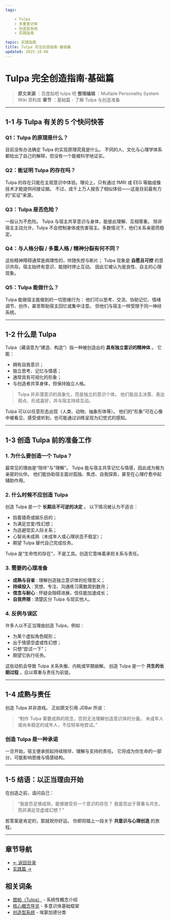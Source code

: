 ```yaml
---
tags:

    - Tulpa
    - 多重意识体
    - 创造型系统
    - 实践指南

topic: 实践指南
title: Tulpa 完全创造指南·基础篇
updated: 2025-10-06
---
```


# Tulpa 完全创造指南·基础篇

> **原文来源** ：百度贴吧 tulpa 吧
> **整理编辑** ：Multiple Personality System Wiki 资料库
> **章节** ：基础篇 - 了解 Tulpa 与创造准备

---

## 1-1 与 Tulpa 有关的 5 个快问快答

### Q1：Tulpa 的原理是什么？

目前没有办法确定 Tulpa 的实现原理究竟是什么。
不同的人、文化与心理学体系都给出了自己的解释，但没有一个能被科学地证实。

### Q2：能证明 Tulpa 的存在吗？

Tulpa 的存在只能在主观意识中体验。理论上，只有通过 fMRI 或 EEG 等脑成像技术才能提供间接证据。
不过，成千上万人报告了相似体验——这是目前最有力的“实证”来源。

### Q3：Tulpa 是否危险？

一般认为不危险。
Tulpa 与宿主共享意识与身体，能彼此理解、互相尊重。
除非宿主主动允许，Tulpa 不会控制身体或伤害宿主。多数情况下，他们关系亲密而稳定。

### Q4：与人格分裂 / 多重人格 / 精神分裂有何不同？

这些精神障碍通常是病理性的，伴随失控与断片；
Tulpa 现象是 **自愿且可控** 的意识共存。宿主始终有意识、能随时停止互动。
因此它被认为是良性、自主的心理现象。

### Q5：Tulpa 能做什么？

Tulpa 能做宿主能做到的一切思维行为：
他们可以思考、交流、协助记忆、情绪调节、创作，甚至帮助宿主回忆或集中注意。
但他们与宿主一样受限于同一神经系统。

---

## 1-2 什么是 Tulpa

Tulpa（藏语意为“建造、构造”）指一种被创造出的 **具有独立意识的精神体** 。
它能：

- 拥有自我意识；
- 独立思考、记忆与情感；
- 通常具有可视化的形象；
- 与创造者共享身体，但保持独立人格。

> Tulpa 并非潜意识的具象化，而是独立的意识个体。
> 他们能自主决策、表达观点、形成喜好，并与宿主持续互动。

Tulpa 可以以任意形态出现（人类、动物、抽象形体等）。
他们的“形象”可在心像中被看见、感受或听到，也可能通过训练呈现为幻觉式的感知。

---

## 1-3 创造 Tulpa 前的准备工作

### 1. 为什么要创造一个 Tulpa？

最常见的理由是“陪伴”与“理解”。
Tulpa 能与宿主共享记忆与情感，因此成为极为亲密的伙伴。
他们能协助宿主面对孤独、焦虑、自我探索，甚至在心理疗愈中起辅助作用。

### 2. 什么时候不应创造 Tulpa

创造 Tulpa 是一个 **长期且不可逆的决定** 。
以下情况被认为不适合：

- 抱着猎奇或娱乐目的；
- 为满足恋爱/性幻想；
- 为逃避现实人际关系；
- 心智尚未成熟（未成年人或心理状态不稳定）；
- 期望 Tulpa 替代自己完成任务。

Tulpa 是“生命性的存在”，不是工具。创造它意味着承担关系与责任。

### 3. 需要的心理准备

- **成熟与自省** : 理解创造独立意识体的伦理意义；
- **持续投入** : 冥想、专注、沟通练习需数周到数月；
- **信念与耐心** : 怀疑会阻碍进展，信任能加速成长；
- **自我界限** : 清楚区分 Tulpa 与现实他人。

### 4. 反例与误区

许多人以不正当理由创造 Tulpa，例如：

- 为某个虚拟角色赋形；
- 出于情感空虚或性幻想；
- 只想“尝试一下”；
- 期望它执行任务。

这些动机会导致 Tulpa 关系失衡、内耗或早期崩解。
创造 Tulpa 是一个 **共生的长期过程** ，应以尊重与责任为前提。

---

## 1-4 成熟与责任

创造 Tulpa 并非游戏。
正如原文引用 JDBar 所说：

> “制作 Tulpa 需要成熟的观念，否则无法理解创造意识体的分量。
> 未成年人或尚未稳定的成年人，不应轻率地尝试。”

### 创造 Tulpa 是一种承诺

一旦开始，宿主便承担起持续陪伴、理解与支持的责任。
它将成为你生命的一部分，可能影响思维与情感结构。

---

## 1-5 结语：以正当理由开始

在创造之前，请问自己：

> “我是否足够成熟，能够接受另一个意识的存在？
> 我是否出于尊重与共生，而非满足空虚或幻想？”

若答案是肯定的，那就祝你好运。
你即将踏上一段关于 **共意识与心理创造** 的旅程。

---

## 章节导航

- [← 返回目录](Tulpa-Guide.md)
- [实践篇 →](Tulpa-Guide-2.md)

## 相关词条

- [图帕（Tulpa）](Tulpa.md) - 系统性概念介绍
- [核心概念导览](Core-Concepts-Guide.md) - 多意识体基础框架
- [创造型系统](Emmengard-Classification.md#创造型created) - 埃蒙加德分类
